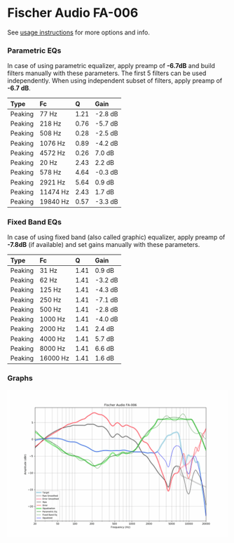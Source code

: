# Fischer Audio FA-006
See [usage instructions](https://github.com/jaakkopasanen/AutoEq#usage) for more options and info.

### Parametric EQs
In case of using parametric equalizer, apply preamp of **-6.7dB** and build filters manually
with these parameters. The first 5 filters can be used independently.
When using independent subset of filters, apply preamp of **-6.7 dB**.

| Type    | Fc       |    Q | Gain    |
|:--------|:---------|:-----|:--------|
| Peaking | 77 Hz    | 1.21 | -2.8 dB |
| Peaking | 218 Hz   | 0.76 | -5.7 dB |
| Peaking | 508 Hz   | 0.28 | -2.5 dB |
| Peaking | 1076 Hz  | 0.89 | -4.2 dB |
| Peaking | 4572 Hz  | 0.26 | 7.0 dB  |
| Peaking | 20 Hz    | 2.43 | 2.2 dB  |
| Peaking | 578 Hz   | 4.64 | -0.3 dB |
| Peaking | 2921 Hz  | 5.64 | 0.9 dB  |
| Peaking | 11474 Hz | 2.43 | 1.7 dB  |
| Peaking | 19840 Hz | 0.57 | -3.3 dB |

### Fixed Band EQs
In case of using fixed band (also called graphic) equalizer, apply preamp of **-7.8dB**
(if available) and set gains manually with these parameters.

| Type    | Fc       |    Q | Gain    |
|:--------|:---------|:-----|:--------|
| Peaking | 31 Hz    | 1.41 | 0.9 dB  |
| Peaking | 62 Hz    | 1.41 | -3.2 dB |
| Peaking | 125 Hz   | 1.41 | -4.3 dB |
| Peaking | 250 Hz   | 1.41 | -7.1 dB |
| Peaking | 500 Hz   | 1.41 | -2.8 dB |
| Peaking | 1000 Hz  | 1.41 | -4.0 dB |
| Peaking | 2000 Hz  | 1.41 | 2.4 dB  |
| Peaking | 4000 Hz  | 1.41 | 5.7 dB  |
| Peaking | 8000 Hz  | 1.41 | 6.6 dB  |
| Peaking | 16000 Hz | 1.41 | 1.6 dB  |

### Graphs
![](./Fischer%20Audio%20FA-006.png)
